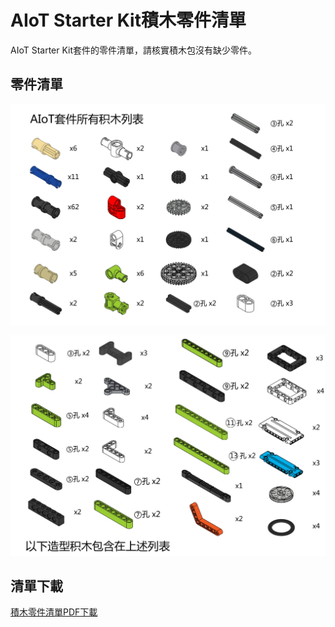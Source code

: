# AIoT Starter Kit積木零件清單

AIoT Starter Kit套件的零件清單，請核實積木包沒有缺少零件。

## 零件清單

![](partslist/1.jpg)

![](partslist/2.jpg)

## 清單下載

[積木零件清單PDF下載](www.google.com)
